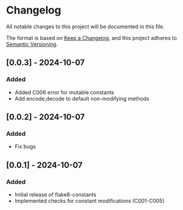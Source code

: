 # Changelog

All notable changes to this project will be documented in this file.

The format is based on [Keep a Changelog](https://keepachangelog.com/en/1.0.0/),
and this project adheres to [Semantic Versioning](https://semver.org/spec/v2.0.0.html).

## [0.0.3] - 2024-10-07
### Added
- Added C006 error for mutable constants
- Add encode,decode to default non-modifying methods

## [0.0.2] - 2024-10-07
### Added
- Fix bugs

## [0.0.1] - 2024-10-07
### Added
- Initial release of flake8-constants
- Implemented checks for constant modifications (C001-C005)
